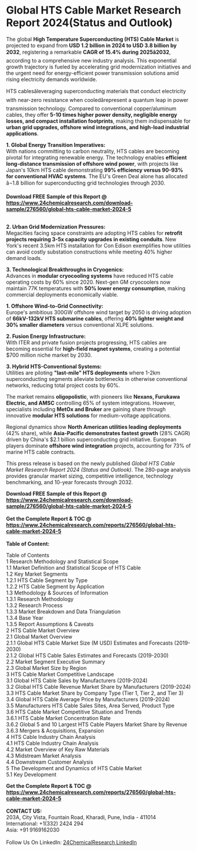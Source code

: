 <h1>Global HTS Cable Market Research Report 2024(Status and Outlook)</h1><p>The global <strong>High Temperature Superconducting (HTS) Cable Market</strong> is projected to expand from <strong>USD 1.2 billion in 2024 to USD 3.8 billion by 2032</strong>, registering a remarkable <strong>CAGR of 15.4% during 2025â2032</strong>, according to a comprehensive new industry analysis. This exponential growth trajectory is fueled by accelerating grid modernization initiatives and the urgent need for energy-efficient power transmission solutions amid rising electricity demands worldwide.</p><p>HTS cablesâleveraging superconducting materials that conduct electricity with near-zero resistance when cooledârepresent a quantum leap in power transmission technology. Compared to conventional copper/aluminum cables, they offer <strong>5-10 times higher power density, negligible energy losses, and compact installation footprints</strong>, making them indispensable for <strong>urban grid upgrades, offshore wind integrations, and high-load industrial applications</strong>.</p><p><strong>1. Global Energy Transition Imperatives:</strong><br>
With nations committing to carbon neutrality, HTS cables are becoming pivotal for integrating renewable energy. The technology enables <strong>efficient long-distance transmission of offshore wind power</strong>, with projects like Japan's 10km HTS cable demonstrating <strong>99% efficiency versus 90-93% for conventional HVAC systems</strong>. The EU's Green Deal alone has allocated â¬1.8 billion for superconducting grid technologies through 2030.</p><div><b>Download FREE Sample of this Report @ 
            <a href="https://www.24chemicalresearch.com/download-sample/276560/global-hts-cable-market-2024-5">
            https://www.24chemicalresearch.com/download-sample/276560/global-hts-cable-market-2024-5</a></b></div><br><p><strong>2. Urban Grid Modernization Pressures:</strong><br>
Megacities facing space constraints are adopting HTS cables for <strong>retrofit projects requiring 3-5x capacity upgrades in existing conduits</strong>. New York's recent 3.5km HTS installation for Con Edison exemplifies how utilities can avoid costly substation constructions while meeting 40% higher demand loads.</p><p><strong>3. Technological Breakthroughs in Cryogenics:</strong><br>
Advances in <strong>modular cryocooling systems</strong> have reduced HTS cable operating costs by 60% since 2020. Next-gen GM cryocoolers now maintain 77K temperatures with <strong>50% lower energy consumption</strong>, making commercial deployments economically viable.</p><p><strong>1. Offshore Wind-to-Grid Connectivity:</strong><br>
Europe's ambitious 300GW offshore wind target by 2050 is driving adoption of <strong>66kV-132kV HTS submarine cables</strong>, offering <strong>40% lighter weight and 30% smaller diameters</strong> versus conventional XLPE solutions.</p><p><strong>2. Fusion Energy Infrastructure:</strong><br>
With ITER and private fusion projects progressing, HTS cables are becoming essential for <strong>high-field magnet systems</strong>, creating a potential $700 million niche market by 2030.</p><p><strong>3. Hybrid HTS-Conventional Systems:</strong><br>
Utilities are piloting <strong>"last-mile" HTS deployments</strong> where 1-2km superconducting segments alleviate bottlenecks in otherwise conventional networks, reducing total project costs by 60%.</p><p>The market remains <strong>oligopolistic</strong>, with pioneers like <strong>Nexans, Furukawa Electric, and AMSC</strong> controlling 65% of system integrations. However, specialists including <strong>MetOx and Bruker</strong> are gaining share through innovative <strong>modular HTS solutions</strong> for medium-voltage applications.</p><p>Regional dynamics show <strong>North American utilities leading deployments</strong> (42% share), while <strong>Asia-Pacific demonstrates fastest growth</strong> (28% CAGR) driven by China's $2.1 billion superconducting grid initiative. European players dominate <strong>offshore wind integration</strong> projects, accounting for 73% of marine HTS cable contracts.</p><p>This press release is based on the newly published <em>Global HTS Cable Market Research Report 2024 (Status and Outlook)</em>. The 280-page analysis provides granular market sizing, competitive intelligence, technology benchmarking, and 10-year forecasts through 2032.</p><div><b>Download FREE Sample of this Report @ 
            <a href="https://www.24chemicalresearch.com/download-sample/276560/global-hts-cable-market-2024-5">
            https://www.24chemicalresearch.com/download-sample/276560/global-hts-cable-market-2024-5</a></b></div><br><div><b>Get the Complete Report & TOC @ 
            <a href="https://www.24chemicalresearch.com/reports/276560/global-hts-cable-market-2024-5">
            https://www.24chemicalresearch.com/reports/276560/global-hts-cable-market-2024-5</a></b></div><br>
            <b>Table of Content:</b><p>Table of Contents<br />
1 Research Methodology and Statistical Scope<br />
1.1 Market Definition and Statistical Scope of HTS Cable<br />
1.2 Key Market Segments<br />
1.2.1 HTS Cable Segment by Type<br />
1.2.2 HTS Cable Segment by Application<br />
1.3 Methodology & Sources of Information<br />
1.3.1 Research Methodology<br />
1.3.2 Research Process<br />
1.3.3 Market Breakdown and Data Triangulation<br />
1.3.4 Base Year<br />
1.3.5 Report Assumptions & Caveats<br />
2 HTS Cable Market Overview<br />
2.1 Global Market Overview<br />
2.1.1 Global HTS Cable Market Size (M USD) Estimates and Forecasts (2019-2030)<br />
2.1.2 Global HTS Cable Sales Estimates and Forecasts (2019-2030)<br />
2.2 Market Segment Executive Summary<br />
2.3 Global Market Size by Region<br />
3 HTS Cable Market Competitive Landscape<br />
3.1 Global HTS Cable Sales by Manufacturers (2019-2024)<br />
3.2 Global HTS Cable Revenue Market Share by Manufacturers (2019-2024)<br />
3.3 HTS Cable Market Share by Company Type (Tier 1, Tier 2, and Tier 3)<br />
3.4 Global HTS Cable Average Price by Manufacturers (2019-2024)<br />
3.5 Manufacturers HTS Cable Sales Sites, Area Served, Product Type<br />
3.6 HTS Cable Market Competitive Situation and Trends<br />
3.6.1 HTS Cable Market Concentration Rate<br />
3.6.2 Global 5 and 10 Largest HTS Cable Players Market Share by Revenue<br />
3.6.3 Mergers & Acquisitions, Expansion<br />
4 HTS Cable Industry Chain Analysis<br />
4.1 HTS Cable Industry Chain Analysis<br />
4.2 Market Overview of Key Raw Materials<br />
4.3 Midstream Market Analysis<br />
4.4 Downstream Customer Analysis<br />
5 The Development and Dynamics of HTS Cable Market <br />
5.1 Key Development</p><div><b>Get the Complete Report & TOC @ 
            <a href="https://www.24chemicalresearch.com/reports/276560/global-hts-cable-market-2024-5">
            https://www.24chemicalresearch.com/reports/276560/global-hts-cable-market-2024-5</a></b></div><br><b>CONTACT US:</b><br>
            203A, City Vista, Fountain Road, Kharadi, Pune, India - 411014<br>
            International: +1(332) 2424 294<br>
            Asia: +91 9169162030 <br><br>
            Follow Us On LinkedIn: <a href="https://www.linkedin.com/company/24chemicalresearch/">24ChemicalResearch LinkedIn</a>